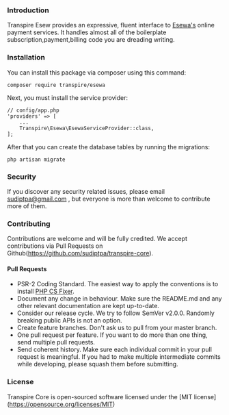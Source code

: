 ### Introduction
Transpire Esew provides an expressive, fluent interface to [Esewa's](https://esewa.com.np) online payment services. It handles almost all of the boilerplate subscription,payment,billing code you are dreading writing. 


### Installation

You can install this package via composer using this command:

`composer require transpire/esewa`

Next, you must install the service provider:

```
// config/app.php
'providers' => [
    ...
    Transpire\Esewa\EsewaServiceProvider::class,
];
```
After that you can create the database tables by running the migrations:

`php artisan migrate`

### Security
If you discover any security related issues, please email sudiptpa@gmail.com , but everyone is more than welcome to contribute more of them.

### Contributing
Contributions are welcome and will be fully credited. We accept contributions via Pull Requests on Github(https://github.com/sudiptpa/transpire-core).

#### Pull Requests
- PSR-2 Coding Standard. The easiest way to apply the conventions is to install [PHP CS Fixer](https://github.com/FriendsOfPHP/PHP-CS-Fixer).
- Document any change in behaviour. Make sure the README.md and any other relevant documentation are kept up-to-date.
- Consider our release cycle. We try to follow SemVer v2.0.0. Randomly breaking public APIs is not an option.
- Create feature branches. Don't ask us to pull from your master branch.
- One pull request per feature. If you want to do more than one thing, send multiple pull requests.
- Send coherent history. Make sure each individual commit in your pull request is meaningful. If you had to make multiple intermediate commits while developing, please squash them before submitting.

### License

Transpire Core is open-sourced software licensed under the [MIT license] (https://opensource.org/licenses/MIT)
